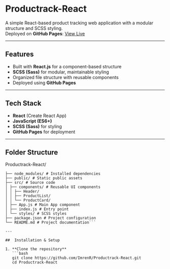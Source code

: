 # Productrack-React

A simple React-based product tracking web application with a modular structure and SCSS styling.  
Deployed on **GitHub Pages**: [View Live](https://imrenr.github.io/Productrack-React/)

---

## Features
- Built with **React.js** for a component-based structure
- **SCSS (Sass)** for modular, maintainable styling
- Organized file structure with reusable components
- Deployed using **GitHub Pages**

---

##  Tech Stack
- **React** (Create React App)
- **JavaScript (ES6+)**
- **SCSS (Sass)** for styling
- **GitHub Pages** for deployment

---

##  Folder Structure
Productrack-React/
```│
├── node_modules/ # Installed dependencies
├── public/ # Static public assets
├── src/ # Source code
│ ├── components/ # Reusable UI components
│ │ ├── Header/
│ │ ├── ProductList/
│ │ └── ProductCard/
│ ├── App.js # Main App component
│ ├── index.js # Entry point
│ └── styles/ # SCSS styles
├── package.json # Project configuration
└── README.md # Project documentation```

---

##  Installation & Setup

1. **Clone the repository**
   ```bash
   git clone https://github.com/ImrenR/Productrack-React.git
   cd Productrack-React
